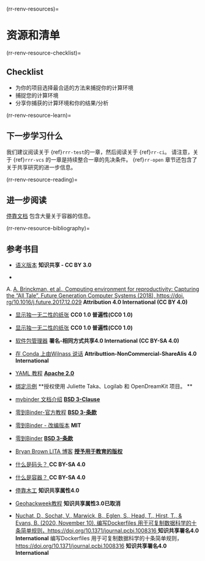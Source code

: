 (rr-renv-resources)=
# 资源和清单

(rr-renv-resource-checklist)=
## Checklist

- 为你的项目选择最合适的方法来捕捉你的计算环境
- 捕捉您的计算环境
- 分享你捕获的计算环境和你的结果/分析

(rr-renv-resource-learn)=
## 下一步学习什么

我们建议阅读关于 {ref}`rrr-test`的一章，然后阅读关于 {ref}`rr-ci`。 请注意，关于 {ref}`rrr-vcs` 的一章是持续整合一章的先决条件。 {ref}`rr-open` 章节还包含了关于共享研究的进一步信息。

(rr-renv-resource-reading)=
## 进一步阅读

[停靠文档](https://docs.docker.com/get-started/) 包含大量关于容器的信息。


(rr-renv-resource-bibliography)=
## 参考书目

- [语义版本](https://semver.org) **知识共享 - CC BY 3.0**

-
A. [A. Brinckman, et al., Computing environment for reproductivity: Capturing the “All Tale”, Future Generation Computer Systems (2018), https://doi. rg/10.1016/j.future.2017.12.029](https://www.sciencedirect.com/science/article/pii/S0167739X17310695) **Attribution 4.0 International (CC BY 4.0)**</p></li> 
  
  - [显示独一无二性的纸张](https://journals.plos.org/plosone/article?id=10.1371/journal.pone.0177459) **CC0 1.0 普遍性(CC0 1.0)**

- [显示独一无二性的纸张](https://journals.plos.org/plosone/article?id=10.1371/journal.pone.0177459) **CC0 1.0 普遍性(CC0 1.0)**

- [软件包管理器](https://opensource.com/article/18/7/evolution-package-managers) **署名-相同方式共享4.0 International (CC BY-SA 4.0)**

- [在 Conda 上由Wilnass 说话](https://github.com/willfurnass/conda-rses-pres/blob/master/content.md) **Attributtion-NonCommercial-ShareAlis 4.0 International**

- [YAML 教程](https://gettaurus.org/docs/YAMLTutorial/) **[Apache 2.0](http://www.apache.org/licenses/LICENSE-2.0)**

- [绑定示例](https://opendreamkit.org/2017/11/02/use-case-publishing-reproducible-notebooks/) **授权使用 Juliette Taka、Logilab 和 OpenDreamKit 项目。 **

- [mybinder 文档介绍](https://github.com/jupyterhub/binder/blob/master/doc/introduction.rst) **[BSD 3-Clause](https://github.com/binder-examples/requirements/blob/master/LICENSE)**

- [零到Binder-官方教程](https://github.com/Build-a-binder/build-a-binder.github.io/blob/master/workshop/10-zero-to-binder.md) **[BSD 3-条款](https://github.com/binder-examples/requirements/blob/master/LICENSE)**

- [零到Binder - 改编版本](https://github.com/alan-turing-institute/the-turing-way/blob/main/workshops/boost-research-reproducibility-binder/workshop-presentations/zero-to-binder.md) **MIT**

- [零到Binder](https://github.com/Build-a-binder/build-a-binder.github.io/blob/master/workshop/10-zero-to-binder.md) **[BSD 3-条款](https://github.com/binder-examples/requirements/blob/master/LICENSE)**

- [Bryan Brown LITA 博客](https://litablog.org/2014/12/virtual-machines-in-a-nutshell/) **[授予用于教育的版权](http://www.ala.org/copyright)**

- [什么是码头？ ](https://opensource.com/resources/what-docker) **CC BY-SA 4.0**

- [什么是容器？ ](https://opensource.com/resources/what-are-linux-containers?intcmp=7016000000127cYAAQ) **CC BY-SA 4.0**

- [停靠木工](http://www.manicstreetpreacher.co.uk/docker-carpentry/aio/) **知识共享属性4.0**
- [Geohackweek教程](https://geohackweek.github.io/Introductory/docker-tutorial_temp/) **知识共享属性3.0已取消**
- [Nuchat, D., Sochat, V., Marwick, B., Eglen, S., Head, T., Hirst, T., & Evans, B. (2020, November 10). 编写Dockerfiles 用于可复制数据科学的十条简单规则，https://doi.org/10.1371/journal.pcbi.1008316 ](https://github.com/nuest/ten-simple-rules-dockerfiles) **知识共享署名4.0 International** 编写Dockerfiles 用于可复制数据科学的十条简单规则，https://doi.org/10.1371/journal.pcbi.1008316 </a> **知识共享署名4.0 International**</ul>

